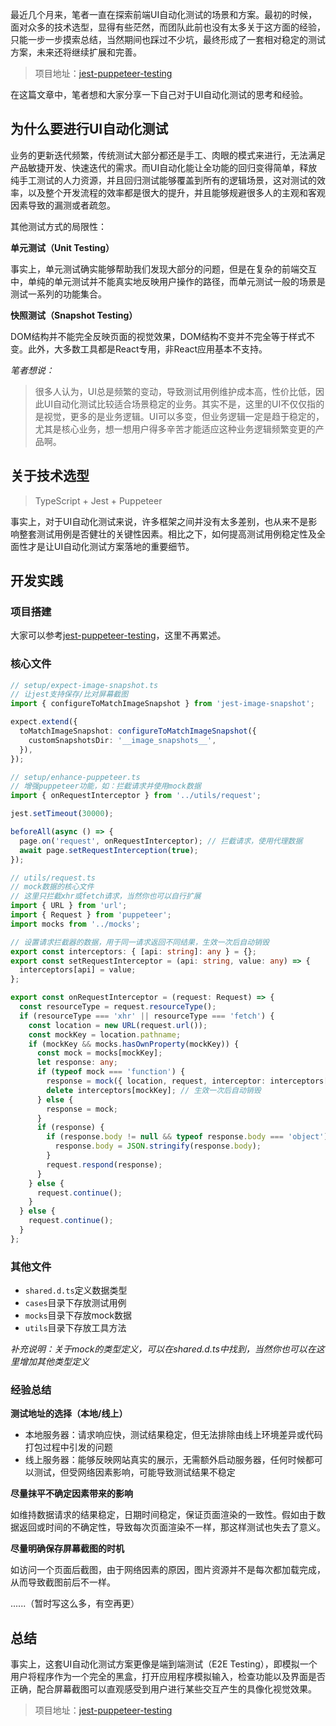 最近几个月来，笔者一直在探索前端UI自动化测试的场景和方案。最初的时候，面对众多的技术选型，显得有些茫然，而团队此前也没有太多关于这方面的经验，只能一步一步摸索总结，当然期间也踩过不少坑，最终形成了一套相对稳定的测试方案，未来还将继续扩展和完善。

> 项目地址：[jest-puppeteer-testing](https://github.com/ansenhuang/jest-puppeteer-testing)

在这篇文章中，笔者想和大家分享一下自己对于UI自动化测试的思考和经验。

## 为什么要进行UI自动化测试

业务的更新迭代频繁，传统测试大部分都还是手工、肉眼的模式来进行，无法满足产品敏捷开发、快速迭代的需求。而UI自动化能让全功能的回归变得简单，释放纯手工测试的人力资源，并且回归测试能够覆盖到所有的逻辑场景，这对测试的效率，以及整个开发流程的效率都是很大的提升，并且能够规避很多人的主观和客观因素导致的漏测或者疏忽。

其他测试方式的局限性：

**单元测试（Unit Testing）**

事实上，单元测试确实能够帮助我们发现大部分的问题，但是在复杂的前端交互中，单纯的单元测试并不能真实地反映用户操作的路径，而单元测试一般的场景是测试一系列的功能集合。

**快照测试（Snapshot Testing）**

DOM结构并不能完全反映页面的视觉效果，DOM结构不变并不完全等于样式不变。此外，大多数工具都是React专用，非React应用基本不支持。

*笔者想说：*

> 很多人认为，UI总是频繁的变动，导致测试用例维护成本高，性价比低，因此UI自动化测试比较适合场景稳定的业务。其实不是，这里的UI不仅仅指的是视觉，更多的是业务逻辑。UI可以多变，但业务逻辑一定是趋于稳定的，尤其是核心业务，想一想用户得多辛苦才能适应这种业务逻辑频繁变更的产品啊。

## 关于技术选型

> TypeScript + Jest + Puppeteer

事实上，对于UI自动化测试来说，许多框架之间并没有太多差别，也从来不是影响整套测试用例是否健壮的关键性因素。相比之下，如何提高测试用例稳定性及全面性才是让UI自动化测试方案落地的重要细节。

## 开发实践

### 项目搭建

大家可以参考[jest-puppeteer-testing](https://github.com/ansenhuang/jest-puppeteer-testing)，这里不再累述。

### 核心文件

```ts
// setup/expect-image-snapshot.ts
// 让jest支持保存/比对屏幕截图
import { configureToMatchImageSnapshot } from 'jest-image-snapshot';

expect.extend({
  toMatchImageSnapshot: configureToMatchImageSnapshot({
    customSnapshotsDir: '__image_snapshots__',
  }),
});
```

```ts
// setup/enhance-puppeteer.ts
// 增强puppeteer功能，如：拦截请求并使用mock数据
import { onRequestInterceptor } from '../utils/request';

jest.setTimeout(30000);

beforeAll(async () => {
  page.on('request', onRequestInterceptor); // 拦截请求，使用代理数据
  await page.setRequestInterception(true);
});
```

```ts
// utils/request.ts
// mock数据的核心文件
// 这里只拦截xhr或fetch请求，当然你也可以自行扩展
import { URL } from 'url';
import { Request } from 'puppeteer';
import mocks from '../mocks';

// 设置请求拦截器的数据，用于同一请求返回不同结果，生效一次后自动销毁
export const interceptors: { [api: string]: any } = {};
export const setRequestInterceptor = (api: string, value: any) => {
  interceptors[api] = value;
};

export const onRequestInterceptor = (request: Request) => {
  const resourceType = request.resourceType();
  if (resourceType === 'xhr' || resourceType === 'fetch') {
    const location = new URL(request.url());
    const mockKey = location.pathname;
    if (mockKey && mocks.hasOwnProperty(mockKey)) {
      const mock = mocks[mockKey];
      let response: any;
      if (typeof mock === 'function') {
        response = mock({ location, request, interceptor: interceptors[mockKey] });
        delete interceptors[mockKey]; // 生效一次后自动销毁
      } else {
        response = mock;
      }
      if (response) {
        if (response.body != null && typeof response.body === 'object') {
          response.body = JSON.stringify(response.body);
        }
        request.respond(response);
      }
    } else {
      request.continue();
    }
  } else {
    request.continue();
  }
};
```

### 其他文件

* `shared.d.ts`定义数据类型
* `cases`目录下存放测试用例
* `mocks`目录下存放mock数据
* `utils`目录下存放工具方法

*补充说明：关于mock的类型定义，可以在shared.d.ts中找到，当然你也可以在这里增加其他类型定义*

### 经验总结

**测试地址的选择（本地/线上）**

* 本地服务器：请求响应快，测试结果稳定，但无法排除由线上环境差异或代码打包过程中引发的问题
* 线上服务器：能够反映网站真实的展示，无需额外启动服务器，任何时候都可以测试，但受网络因素影响，可能导致测试结果不稳定

**尽量抹平不确定因素带来的影响**

如维持数据请求的结果稳定，日期时间稳定，保证页面渲染的一致性。假如由于数据返回或时间的不确定性，导致每次页面渲染不一样，那这样测试也失去了意义。

**尽量明确保存屏幕截图的时机**

如访问一个页面后截图，由于网络因素的原因，图片资源并不是每次都加载完成，从而导致截图前后不一样。

......（暂时写这么多，有空再更）

## 总结

事实上，这套UI自动化测试方案更像是端到端测试（E2E Testing），即模拟一个用户将程序作为一个完全的黑盒，打开应用程序模拟输入，检查功能以及界面是否正确，配合屏幕截图可以直观感受到用户进行某些交互产生的具像化视觉效果。

> 项目地址：[jest-puppeteer-testing](https://github.com/ansenhuang/jest-puppeteer-testing)

